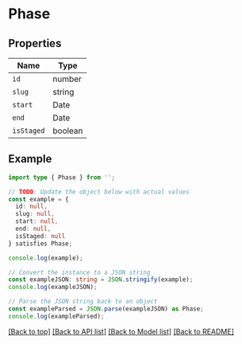 # Phase

## Properties

| Name       | Type    |
| ---------- | ------- |
| `id`       | number  |
| `slug`     | string  |
| `start`    | Date    |
| `end`      | Date    |
| `isStaged` | boolean |

## Example

```typescript
import type { Phase } from '';

// TODO: Update the object below with actual values
const example = {
  id: null,
  slug: null,
  start: null,
  end: null,
  isStaged: null
} satisfies Phase;

console.log(example);

// Convert the instance to a JSON string
const exampleJSON: string = JSON.stringify(example);
console.log(exampleJSON);

// Parse the JSON string back to an object
const exampleParsed = JSON.parse(exampleJSON) as Phase;
console.log(exampleParsed);
```

[[Back to top]](#) [[Back to API list]](../README.md#api-endpoints) [[Back to Model list]](../README.md#models) [[Back to README]](../README.md)
